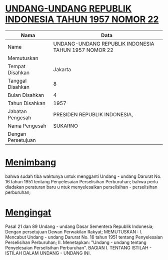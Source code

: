# [UNDANG-UNDANG REPUBLIK INDONESIA TAHUN 1957 NOMOR 22](http://example.org/legal/document/uu/1957/22)

| Nama | Data |
| ------ | ----- |
|Name|UNDANG-UNDANG REPUBLIK INDONESIA TAHUN 1957 NOMOR 22|
|Memutuskan||
|Tempat Disahkan|Jakarta|
|Tanggal Disahkan|8|
|Bulan Disahkan|4|
|Tahun Disahkan|1957|
|Jabatan Pengesah|PRESIDEN REPUBLIK INDONESIA,|
|Nama Pengesah|SUKARNO|
|Dengan Persetujuan||
# [Menimbang](http://example.org/legal/document/uu/1957/22/menimbang)
bahwa sudah tiba waktunya untuk mengganti Undang - undang Darurat No. 16 tahun 1951 tentang Penyelesaian Perselisihan Perburuhan; bahwa perlu diadakan peraturan baru u ntuk menyelesaikan perselisihan - perselisihan perburuhan;
# [Mengingat](http://example.org/legal/document/uu/1957/22/mengingat)
Pasal 21 dan 89 Undang - undang Dasar Sementera Republik Indonesia; Dengan persetujuan Dewan Perwakilan Rakyat; MEMUTUSKAN : I. Mencabut Undang - undang Darurat No. 16 tahun 1951 tentang Penyelesaian Perselisihan Perburuhan; II. Menetapkan: "Undang - undang tentang Penyelesaian Perselisihan Perburuhan". BAGIAN I. TENTANG ISTILAH - ISTILAH DALAM UNDANG - UNDANG INI.